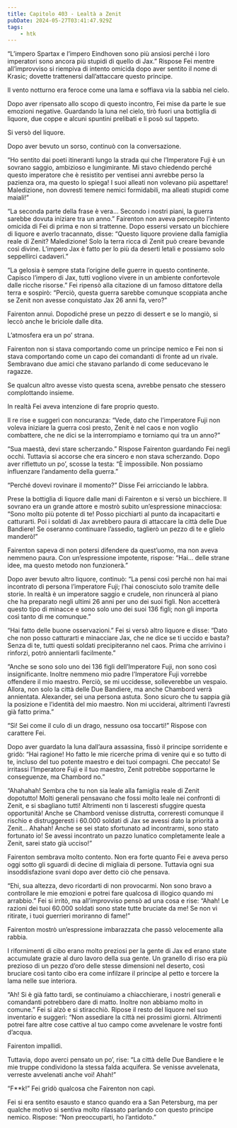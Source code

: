 ```yaml
---
title: Capitolo 403 - Lealtà a Zenit
pubDate: 2024-05-27T03:41:47.929Z
tags:
    - htk
---
```


“L’impero Spartax e l’impero Eindhoven sono più ansiosi perché i loro imperatori sono ancora più stupidi di quello di Jax.” Rispose Fei mentre all’improvviso si riempiva di intento omicida dopo aver sentito il nome di Krasic; dovette trattenersi dall’attaccare questo principe.

Il vento notturno era feroce come una lama e soffiava via la sabbia nel cielo.

Dopo aver ripensato allo scopo di questo incontro, Fei mise da parte le sue emozioni negative. Guardando la luna nel cielo, tirò fuori una bottiglia di liquore, due coppe e alcuni spuntini prelibati e li posò sul tappeto.

Si versò del liquore.

Dopo aver bevuto un sorso, continuò con la conversazione.

“Ho sentito dai poeti itineranti lungo la strada qui che l’Imperatore Fuji è un sovrano saggio, ambizioso e lungimirante. Mi stavo chiedendo perché questo imperatore che è resistito per ventisei anni avrebbe perso la pazienza ora, ma questo lo spiega! I suoi alleati non volevano più aspettare! Maledizione, non dovresti temere nemici formidabili, ma alleati stupidi come maiali!”

“La seconda parte della frase è vera… Secondo i nostri piani, la guerra sarebbe dovuta iniziare tra un anno.” Fairenton non aveva percepito l’intento omicida di Fei di prima e non si trattenne. Dopo essersi versato un bicchiere di liquore e averlo tracannato, disse: “Questo liquore proviene dalla famiglia reale di Zenit? Maledizione! Solo la terra ricca di Zenit può creare bevande così divine. L’impero Jax è fatto per lo più da deserti letali e possiamo solo seppellirci cadaveri.”

“La gelosia è sempre stata l’origine delle guerre in questo continente. Capisco l’impero di Jax, tutti vogliono vivere in un ambiente confortevole dalle ricche risorse.” Fei ripensò alla citazione di un famoso dittatore della terra e sospirò: “Perciò, questa guerra sarebbe comunque scoppiata anche se Zenit non avesse conquistato Jax 26 anni fa, vero?”

Fairenton annuì. Dopodiché prese un pezzo di dessert e se lo mangiò, si leccò anche le briciole dalle dita.

L’atmosfera era un po’ strana.

Fairenton non si stava comportando come un principe nemico e Fei non si stava comportando come un capo dei comandanti di fronte ad un rivale. Sembravano due amici che stavano parlando di come seducevano le ragazze.

Se qualcun altro avesse visto questa scena, avrebbe pensato che stessero complottando insieme.

In realtà Fei aveva intenzione di fare proprio questo.

Il re rise e suggerì con noncuranza: “Vede, dato che l’imperatore Fuji non voleva iniziare la guerra così presto, Zenit è nel caos e non voglio combattere, che ne dici se la interrompiamo e torniamo qui tra un anno?”

“Sua maestà, devi stare scherzando.” Rispose Fairenton guardando Fei negli occhi. Tuttavia si accorse che era sincero e non stava scherzando. Dopo aver riflettuto un po’, scosse la testa: “È impossibile. Non possiamo influenzare l’andamento della guerra.”

“Perché dovevi rovinare il momento?” Disse Fei arricciando le labbra.

Prese la bottiglia di liquore dalle mani di Fairenton e si versò un bicchiere. Il sovrano era un grande attore e mostrò subito un’espressione minacciosa: “Sono molto più potente di te! Posso picchiarti al punto da incapacitarti e catturarti. Poi i soldati di Jax avrebbero paura di attaccare la città delle Due Bandiere! Se oseranno continuare l’assedio, taglierò un pezzo di te e glielo manderò!”

Fairenton sapeva di non potersi difendere da quest’uomo, ma non aveva nemmeno paura. Con un’espressione impotente, rispose: “Hai… delle strane idee, ma questo metodo non funzionerà.”

Dopo aver bevuto altro liquore, continuò: “La pensi così perché non hai mai incontrato di persona l’imperatore Fuji; l’hai conosciuto solo tramite delle storie. In realtà è un imperatore saggio e crudele, non rinuncerà al piano che ha preparato negli ultimi 26 anni per uno dei suoi figli. Non accetterà questo tipo di minacce e sono solo uno dei suoi 136 figli; non gli importa così tanto di me comunque.”

“Hai fatto delle buone osservazioni.” Fei si versò altro liquore e disse: “Dato che non posso catturarti e minacciare Jax, che ne dice se ti uccido e basta? Senza di te, tutti questi soldati precipiteranno nel caos. Prima che arrivino i rinforzi, potrò annientarli facilmente.”

“Anche se sono solo uno dei 136 figli dell’Imperatore Fuji, non sono così insignificante. Inoltre nemmeno mio padre l’Imperatore Fuji vorrebbe offendere il mio maestro. Perciò, se mi uccidesse, solleverebbe un vespaio. Allora, non solo la città delle Due Bandiere, ma anche Chambord verrà annientata. Alexander, sei una persona astuta. Sono sicuro che tu sappia già la posizione e l’identità del mio maestro. Non mi ucciderai, altrimenti l’avresti già fatto prima.”

“Sì! Sei come il culo di un drago, nessuno osa toccarti!” Rispose con carattere Fei.

Dopo aver guardato la luna dall’aura assassina, fissò il principe sorridente e gridò: “Hai ragione! Ho fatto le mie ricerche prima di venire qui e so tutto di te, incluso del tuo potente maestro e dei tuoi compagni. Che peccato! Se irritassi l’Imperatore Fuji e il tuo maestro, Zenit potrebbe sopportarne le conseguenze, ma Chambord no.”

“Ahahahah! Sembra che tu non sia leale alla famiglia reale di Zenit dopotutto! Molti generali pensavano che fossi molto leale nei confronti di Zenit, e si sbagliano tutti! Altrimenti non ti lasceresti sfuggire questa opportunità! Anche se Chambord venisse distrutta, correresti comunque il rischio e distruggeresti i 60.000 soldati di Jax se avessi dato la priorità a Zenit… Ahahah! Anche se sei stato sfortunato ad incontrarmi, sono stato fortunato io! Se avessi incontrato un pazzo lunatico completamente leale a Zenit, sarei stato già ucciso!”

Fairenton sembrava molto contento. Non era forte quanto Fei e aveva perso oggi sotto gli sguardi di decine di migliaia di persone. Tuttavia ogni sua insoddisfazione svanì dopo aver detto ciò che pensava.

“Ehi, sua altezza, devo ricordarti di non provocarmi. Non sono bravo a controllare le mie emozioni e potrei fare qualcosa di illogico quando mi arrabbio.” Fei si irritò, ma all’improvviso pensò ad una cosa e rise: “Ahah! Le razioni dei tuoi 60.000 soldati sono state tutte bruciate da me! Se non vi ritirate, i tuoi guerrieri moriranno di fame!”

Fairenton mostrò un’espressione imbarazzata che passò velocemente alla rabbia.

I rifornimenti di cibo erano molto preziosi per la gente di Jax ed erano state accumulate grazie al duro lavoro della sua gente. Un granello di riso era più prezioso di un pezzo d’oro delle stesse dimensioni nel deserto, così bruciare così tanto cibo era come infilzare il principe al petto e torcere la lama nelle sue interiora.

“Ah! Si è già fatto tardi, se continuiamo a chiacchierare, i nostri generali e comandanti potrebbero dare di matto. Inoltre non abbiamo molto in comune.” Fei si alzò e si stiracchiò. Ripose il resto del liquore nel suo inventario e suggerì: “Non assediare la città nei prossimi giorni. Altrimenti potrei fare altre cose cattive al tuo campo come avvelenare le vostre fonti d’acqua.

Fairenton impallidì.

Tuttavia, dopo averci pensato un po’, rise: “La città delle Due Bandiere e le mie truppe condividono la stessa falda acquifera. Se venisse avvelenata, verreste avvelenati anche voi! Ahah!”

“F**k!” Fei gridò qualcosa che Fairenton non capì.

Fei si era sentito esausto e stanco quando era a San Petersburg, ma per qualche motivo si sentiva molto rilassato parlando con questo principe nemico. Rispose: “Non preoccuparti, ho l’antidoto.”




